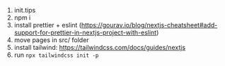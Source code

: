1. init.tips
2. npm i
3. install prettier + eslint (https://gourav.io/blog/nextjs-cheatsheet#add-support-for-prettier-in-nextjs-project-with-eslint)
4. move pages in src/ folder
6. install tailwind: https://tailwindcss.com/docs/guides/nextjs
7. run `npx tailwindcss init -p`